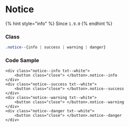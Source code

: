 # Notice

{% hint style="info" %}
Since `1.9.0`
{% endhint %}

### Class

```css
.notice--{info | success | warning | danger}
```

### Code Sample

```markup
<div class="notice--info txt--white">
    <button class="close"> </button>.notice--info
</div>
<div class="notice--success txt--white">
    <button class="close"> </button>.notice--success
</div>
<div class="notice--warning txt--white">
    <button class="close"> </button>.notice--warning
</div>
<div class="notice--danger txt--white">
    <button class="close"> </button>.notice--danger
</div>
```

